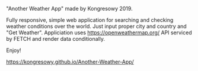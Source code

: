 
"Another Weather App" made by Kongresowy 2019.

Fully responsive, simple web application for searching and checking weather conditions over the world. Just input proper city and country and "Get Weather". Appliciation uses https://openweathermap.org/ API serviced by FETCH and render data conditionally.

Enjoy!

https://kongresowy.github.io/Another-Weather-App/
